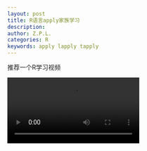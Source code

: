 ```yaml
---
layout: post
title: R语言apply家族学习
description:
author: Z.P.L.
categories: R
keywords: apply lapply tapply
---
```


推荐一个R学习视频

<video src="https://www.youtube.com/watch?v=IGJMb95--m8&list=PL_bgmYHGITt-8Noh1fZpxTHJ-GrBb626R&index=27&t=233s"></video>
